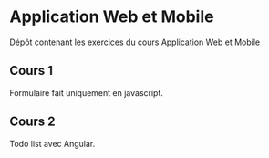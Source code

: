 # Application Web et Mobile
Dépôt contenant les exercices du cours Application Web et Mobile 

## Cours 1
Formulaire fait uniquement en javascript.

## Cours 2
Todo list avec Angular.

